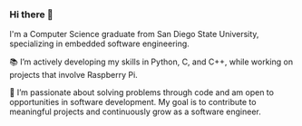 ### Hi there 👋

I'm a Computer Science graduate from San Diego State University, specializing in embedded software engineering.

📚 I’m actively developing my skills in Python, C, and C++, while working on projects that involve Raspberry Pi.

🔧 I’m passionate about solving problems through code and am open to opportunities in software development. My goal is to contribute to meaningful projects and continuously grow as a software engineer.



